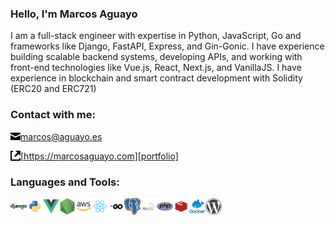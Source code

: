 ### Hello, I'm Marcos Aguayo
I am a full-stack engineer with expertise in Python, JavaScript, Go and frameworks like Django, FastAPI, Express, and Gin-Gonic. I have experience building scalable backend systems, developing APIs, and working with front-end technologies like Vue.js, React, Next.js, and VanillaJS. I have experience in blockchain and smart contract development with Solidity (ERC20 and ERC721)

### Contact with me:

<img align="left" alt="Email: " width="16px" src="https://raw.githubusercontent.com/iconic/open-iconic/1d1e8885c5031874b32f4e480e371ce2b1c24144/svg/envelope-closed.svg" /> marcos@aguayo.es

<img align="left" alt="Portfolio: " width="16px" src="https://raw.githubusercontent.com/iconic/open-iconic/1d1e8885c5031874b32f4e480e371ce2b1c24144/svg/external-link.svg" /> [https://marcosaguayo.com][portfolio]


### Languages and Tools:

[<img align="left" alt="Django" width="26px" title="Django" src="https://raw.githubusercontent.com/github/explore/master/topics/django/django.png" />][portfolio]
[<img align="left" alt="Python" width="26px" title="Python" src="https://raw.githubusercontent.com/github/explore/master/topics/python/python.png" />][portfolio]
[<img align="left" alt="Vue" width="26px" title="Vue" src="https://raw.githubusercontent.com/github/explore/master/topics/vue/vue.png" />][portfolio]
[<img align="left" alt="NodeJS" width="26px" title="NodeJS" src="https://raw.githubusercontent.com/github/explore/master/topics/nodejs/nodejs.png" />][portfolio]
[<img align="left" alt="AWS" width="26px" title="AWS" src="https://raw.githubusercontent.com/github/explore/master/topics/aws/aws.png" />][portfolio]
[<img align="left" alt="React & React Native" title="React & React Native" width="26px" src="https://raw.githubusercontent.com/github/explore/master/topics/react-native/react-native.png" />][portfolio]
[<img align="left" alt="Go" title="Go" width="26px" src="https://raw.githubusercontent.com/github/explore/master/topics/go/go.png" />][portfolio]
[<img align="left" alt="Postgresql" title="Postgresql" width="26px" src="https://raw.githubusercontent.com/github/explore/master/topics/postgresql/postgresql.png" />][portfolio]
[<img align="left" alt="MySQL" title="MySQL" width="26px" src="https://raw.githubusercontent.com/github/explore/master/topics/mysql/mysql.png" />][portfolio]
[<img align="left" alt="PHP" title="PHP" width="26px" src="https://raw.githubusercontent.com/github/explore/master/topics/php/php.png" />][portfolio]
[<img align="left" alt="Redis" title="Redis" width="26px" src="https://raw.githubusercontent.com/github/explore/master/topics/redis/redis.png" />][portfolio]
[<img align="left" alt="Docker" title="Docker" width="26px" src="https://raw.githubusercontent.com/github/explore/master/topics/docker/docker.png" />][portfolio]
[<img align="left" alt="Wordpress" title="Wordpress" width="26px" src="https://raw.githubusercontent.com/github/explore/master/topics/wordpress/wordpress.png" />][portfolio]

[portfolio]: https://marcosaguayo.com

